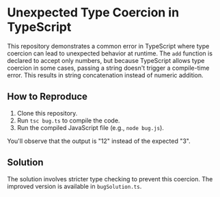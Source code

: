 # Unexpected Type Coercion in TypeScript

This repository demonstrates a common error in TypeScript where type coercion can lead to unexpected behavior at runtime. The `add` function is declared to accept only numbers, but because TypeScript allows type coercion in some cases, passing a string doesn't trigger a compile-time error.  This results in string concatenation instead of numeric addition.

## How to Reproduce

1. Clone this repository.
2. Run `tsc bug.ts` to compile the code.
3. Run the compiled JavaScript file (e.g., `node bug.js`).

You'll observe that the output is "12" instead of the expected "3".

## Solution

The solution involves stricter type checking to prevent this coercion. The improved version is available in `bugSolution.ts`.